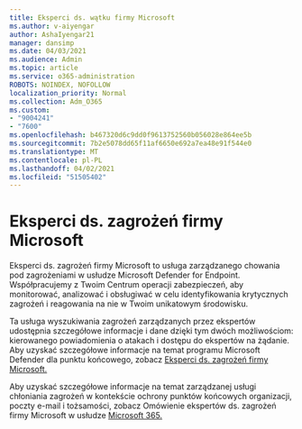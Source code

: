 ```yaml
---
title: Eksperci ds. wątku firmy Microsoft
ms.author: v-aiyengar
author: AshaIyengar21
manager: dansimp
ms.date: 04/03/2021
ms.audience: Admin
ms.topic: article
ms.service: o365-administration
ROBOTS: NOINDEX, NOFOLLOW
localization_priority: Normal
ms.collection: Adm_O365
ms.custom:
- "9004241"
- "7600"
ms.openlocfilehash: b467320d6c9dd0f9613752560b056028e864ee5b
ms.sourcegitcommit: 7b2e5078dd65f11af6650e692a7ea48e91f544e0
ms.translationtype: MT
ms.contentlocale: pl-PL
ms.lasthandoff: 04/02/2021
ms.locfileid: "51505402"
---
```

# <a name="microsoft-threat-experts"></a>Eksperci ds. zagrożeń firmy Microsoft

Eksperci ds. zagrożeń firmy Microsoft to usługa zarządzanego chowania pod zagrożeniami w usłudze Microsoft Defender for Endpoint.  Współpracujemy z Twoim Centrum operacji zabezpieczeń, aby monitorować, analizować i obsługiwać w celu identyfikowania krytycznych zagrożeń i reagowania na nie w Twoim unikatowym środowisku.

Ta usługa wyszukiwania zagrożeń zarządzanych przez ekspertów udostępnia szczegółowe informacje i dane dzięki tym dwóch możliwościom: kierowanego powiadomienia o atakach i dostępu do ekspertów na żądanie. Aby uzyskać szczegółowe informacje na temat programu Microsoft Defender dla punktu końcowego, zobacz [Eksperci ds. zagrożeń firmy Microsoft.]( https://docs.microsoft.com/microsoft-365/security/defender-endpoint/microsoft-threat-experts)

Aby uzyskać szczegółowe informacje na temat zarządzanej usługi chłoniania zagrożeń w kontekście ochrony punktów końcowych organizacji, poczty e-mail i tożsamości, zobacz Omówienie ekspertów ds. zagrożeń firmy Microsoft w usłudze [Microsoft 365.](https://docs.microsoft.com/microsoft-365/security/mtp/microsoft-threat-experts?view=o365-worldwide)